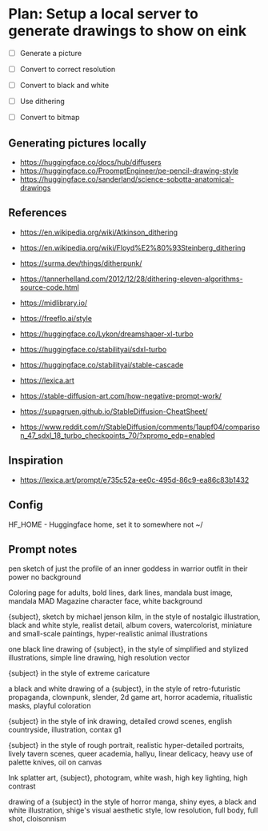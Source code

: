 
# Plan: Setup a local server to generate drawings to show on eink


- [ ] Generate a picture
- [ ] Convert to correct resolution
- [ ] Convert to black and white
- [ ] Use dithering
- [ ] Convert to bitmap


## Generating pictures locally

 - https://huggingface.co/docs/hub/diffusers
 - https://huggingface.co/ProomptEngineer/pe-pencil-drawing-style
 - https://huggingface.co/sanderland/science-sobotta-anatomical-drawings

## References

 - https://en.wikipedia.org/wiki/Atkinson_dithering
 - https://en.wikipedia.org/wiki/Floyd%E2%80%93Steinberg_dithering
 - https://surma.dev/things/ditherpunk/
 - https://tannerhelland.com/2012/12/28/dithering-eleven-algorithms-source-code.html

 - https://midlibrary.io/

 - https://freeflo.ai/style
 - https://huggingface.co/Lykon/dreamshaper-xl-turbo
 - https://huggingface.co/stabilityai/sdxl-turbo
 - https://huggingface.co/stabilityai/stable-cascade
 - https://lexica.art
 - https://stable-diffusion-art.com/how-negative-prompt-work/
 - https://supagruen.github.io/StableDiffusion-CheatSheet/
 - https://www.reddit.com/r/StableDiffusion/comments/1aupf04/comparison_47_sdxl_18_turbo_checkpoints_70/?xpromo_edp=enabled




## Inspiration

 - https://lexica.art/prompt/e735c52a-ee0c-495d-86c9-ea86c83b1432


## Config


  HF_HOME - Huggingface home, set it to somewhere not ~/


## Prompt notes

  pen sketch of just the profile of an inner goddess in warrior outfit in their power no background

  Coloring page for adults, bold lines, dark lines, mandala bust image, mandala MAD Magazine character face, white background

  {subject}, sketch by michael jenson kilm, in the style of nostalgic
  illustration, black and white style, realist detail, album covers,
  watercolorist, miniature and small-scale paintings, hyper-realistic animal
  illustrations

  one black line drawing of {subject}, in the style of simplified and stylized
  illustrations, simple line drawing, high resolution vector

  {subject} in the style of extreme caricature

  a black and white drawing of a {subject}, in the style of retro-futuristic
  propaganda, clownpunk, slender, 2d game art, horror academia, ritualistic
  masks, playful coloration

  {subject} in the style of ink drawing, detailed crowd scenes, english
  countryside, illustration, contax g1

  {subject} in the style of rough portrait, realistic hyper-detailed portraits,
  lively tavern scenes, queer academia, hallyu, linear delicacy, heavy use of
  palette knives, oil on canvas

  Ink splatter art, {subject}, photogram, white wash, high key lighting, high contrast

  drawing of a {subject} in the style of horror manga, shiny eyes, a black and white illustration, shige's visual aesthetic style, low resolution, full body, full shot, cloisonnism

